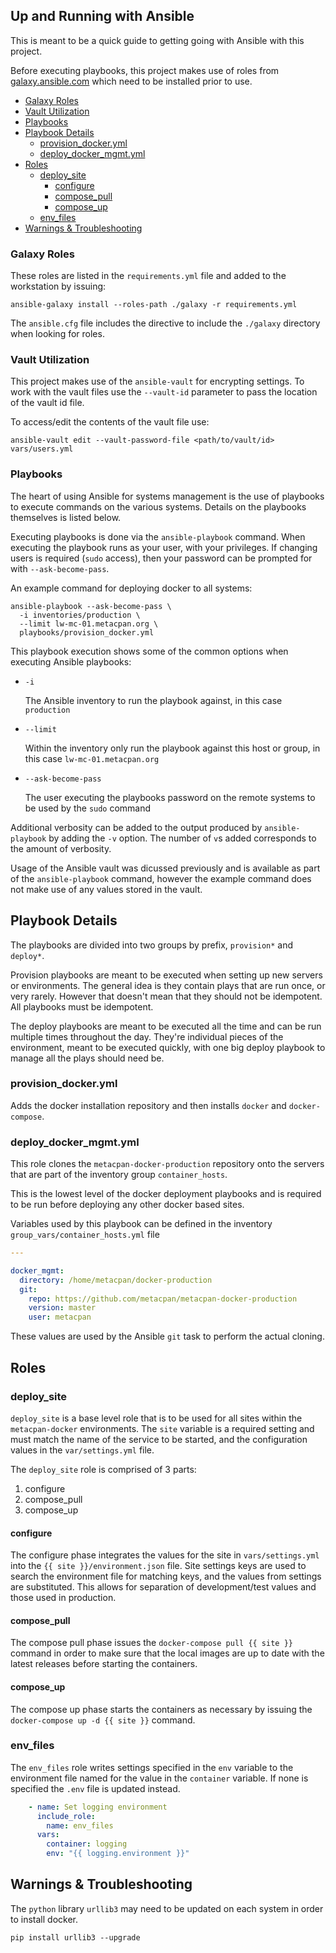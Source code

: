 ## Up and Running with Ansible

This is meant to be a quick guide to getting going with Ansible with this
project.

Before executing playbooks, this project makes use of roles from
[galaxy.ansible.com](https://galaxy.ansible.com) which need to be installed
prior to use.

<!-- vim-markdown-toc GFM -->

  * [Galaxy Roles](#galaxy-roles)
  * [Vault Utilization](#vault-utilization)
  * [Playbooks](#playbooks)
* [Playbook Details](#playbook-details)
  * [provision_docker.yml](#provision_dockeryml)
  * [deploy_docker_mgmt.yml](#deploy_docker_mgmtyml)
* [Roles](#roles)
  * [deploy_site](#deploy_site)
    * [configure](#configure)
    * [compose_pull](#compose_pull)
    * [compose_up](#compose_up)
  * [env_files](#env_files)
* [Warnings & Troubleshooting](#warnings--troubleshooting)

<!-- vim-markdown-toc -->

### Galaxy Roles

These roles are listed in the `requirements.yml` file and added to the
workstation by issuing:

```
ansible-galaxy install --roles-path ./galaxy -r requirements.yml
```

The `ansible.cfg` file includes the directive to include the `./galaxy`
directory when looking for roles.

### Vault Utilization

This project makes use of the `ansible-vault` for encrypting settings. To work
with the vault files use the `--vault-id` parameter to pass the location of the
vault id file.

To access/edit the contents of the vault file use:

```
ansible-vault edit --vault-password-file <path/to/vault/id> vars/users.yml
```

### Playbooks

The heart of using Ansible for systems management is the use of playbooks to
execute commands on the various systems. Details on the playbooks themselves is
listed below.

Executing playbooks is done via the `ansible-playbook` command. When executing
the playbook runs as your user, with your privileges. If changing users is
required (`sudo` access), then your password can be prompted for with
`--ask-become-pass`.

An example command for deploying docker to all systems:

```
ansible-playbook --ask-become-pass \
  -i inventories/production \
  --limit lw-mc-01.metacpan.org \
  playbooks/provision_docker.yml
```

This playbook execution shows some of the common options when executing Ansible
playbooks:

- `-i`

  The Ansible inventory to run the playbook against, in this case `production`

- `--limit`

  Within the inventory only run the playbook against this host or group, in this
  case `lw-mc-01.metacpan.org`

- `--ask-become-pass`

  The user executing the playbooks password on the remote systems to be used by
  the `sudo` command

Additional verbosity can be added to the output produced by `ansible-playbook`
by adding the `-v` option. The number of `v`s added corresponds to the amount of
verbosity.

Usage of the Ansible vault was dicussed previously and is available as part of
the `ansible-playbook` command, however the example command does not make use of
any values stored in the vault.

## Playbook Details

The playbooks are divided into two groups by prefix, `provision*` and `deploy*`.

Provision playbooks are meant to be executed when setting up new servers or
environments. The general idea is they contain plays that are run once, or very
rarely. However that doesn't mean that they should not be idempotent. All
playbooks must be idempotent.

The deploy playbooks are meant to be executed all the time and can be run
multiple times throughout the day. They're individual pieces of the environment,
meant to be executed quickly, with one big deploy playbook to manage all the
plays should need be.

### provision_docker.yml

Adds the docker installation repository and then installs `docker` and
`docker-compose`.

### deploy_docker_mgmt.yml

This role clones the `metacpan-docker-production` repository onto the servers
that are part of the inventory group `container_hosts`.

This is the lowest level of the docker deployment playbooks and is required to
be run before deploying any other docker based sites.

Variables used by this playbook can be defined in the inventory `group_vars/container_hosts.yml` file

```yaml
---

docker_mgmt:
  directory: /home/metacpan/docker-production
  git:
    repo: https://github.com/metacpan/metacpan-docker-production
    version: master
    user: metacpan
```

These values are used by the Ansible `git` task to perform the actual cloning.

## Roles

### deploy_site

`deploy_site` is a base level role that is to be used for all sites within the
`metacpan-docker` environments. The `site` variable is a required setting and
must match the name of the service to be started, and the configuration values
in the `var/settings.yml` file.

The `deploy_site` role is comprised of 3 parts:

1. configure
2. compose_pull
3. compose_up

#### configure

The configure phase integrates the values for the site in `vars/settings.yml`
into the `{{ site }}/environment.json` file. Site settings keys are used to
search the environment file for matching keys, and the values from settings are
substituted. This allows for separation of development/test values and those
used in production.

#### compose_pull

The compose pull phase issues the `docker-compose pull {{ site }}` command in
order to make sure that the local images are up to date with the latest releases
before starting the containers.

#### compose_up

The compose up phase starts the containers as necessary by issuing the
`docker-compose up -d {{ site }}` command.

### env_files

The `env_files` role writes settings specified in the `env` variable to the environment file
named for the value in the `container` variable. If none is specified the `.env` file is
updated instead.

```yaml
    - name: Set logging environment
      include_role:
        name: env_files
      vars:
        container: logging
        env: "{{ logging.environment }}"
```

## Warnings & Troubleshooting

The `python` library `urllib3` may need to be updated on each system in order to
install docker.

```
pip install urllib3 --upgrade
```
